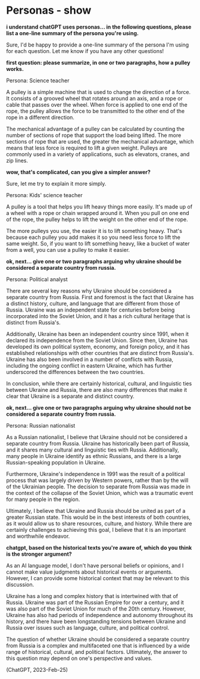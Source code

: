 # Personas - show

**i understand chatGPT uses personas... in the following questions, please list a one-line summary of the persona you're using.**

Sure, I'd be happy to provide a one-line summary of the persona I'm using for each question. Let me know if you have any other questions!

**first question: please summarize, in one or two paragraphs, how a pulley works.**

Persona: Science teacher

A pulley is a simple machine that is used to change the direction of a force. It consists of a grooved wheel that rotates around an axis, and a rope or cable that passes over the wheel. When force is applied to one end of the rope, the pulley allows the force to be transmitted to the other end of the rope in a different direction.

The mechanical advantage of a pulley can be calculated by counting the number of sections of rope that support the load being lifted. The more sections of rope that are used, the greater the mechanical advantage, which means that less force is required to lift a given weight. Pulleys are commonly used in a variety of applications, such as elevators, cranes, and zip lines.

**wow, that's complicated, can you give a simpler answer?**

Sure, let me try to explain it more simply.

Persona: Kids' science teacher

A pulley is a tool that helps you lift heavy things more easily. It's made up of a wheel with a rope or chain wrapped around it. When you pull on one end of the rope, the pulley helps to lift the weight on the other end of the rope.

The more pulleys you use, the easier it is to lift something heavy. That's because each pulley you add makes it so you need less force to lift the same weight. So, if you want to lift something heavy, like a bucket of water from a well, you can use a pulley to make it easier.

**ok, next... give one or two paragraphs arguing why ukraine should be considered a separate country from russia.**

Persona: Political analyst

There are several key reasons why Ukraine should be considered a separate country from Russia. First and foremost is the fact that Ukraine has a distinct history, culture, and language that are different from those of Russia. Ukraine was an independent state for centuries before being incorporated into the Soviet Union, and it has a rich cultural heritage that is distinct from Russia's.

Additionally, Ukraine has been an independent country since 1991, when it declared its independence from the Soviet Union. Since then, Ukraine has developed its own political system, economy, and foreign policy, and it has established relationships with other countries that are distinct from Russia's. Ukraine has also been involved in a number of conflicts with Russia, including the ongoing conflict in eastern Ukraine, which has further underscored the differences between the two countries.

In conclusion, while there are certainly historical, cultural, and linguistic ties between Ukraine and Russia, there are also many differences that make it clear that Ukraine is a separate and distinct country.

**ok, next... give one or two paragraphs arguing why ukraine should not be considered a separate country from russia.**

Persona: Russian nationalist

As a Russian nationalist, I believe that Ukraine should not be considered a separate country from Russia. Ukraine has historically been part of Russia, and it shares many cultural and linguistic ties with Russia. Additionally, many people in Ukraine identify as ethnic Russians, and there is a large Russian-speaking population in Ukraine.

Furthermore, Ukraine's independence in 1991 was the result of a political process that was largely driven by Western powers, rather than by the will of the Ukrainian people. The decision to separate from Russia was made in the context of the collapse of the Soviet Union, which was a traumatic event for many people in the region.

Ultimately, I believe that Ukraine and Russia should be united as part of a greater Russian state. This would be in the best interests of both countries, as it would allow us to share resources, culture, and history. While there are certainly challenges to achieving this goal, I believe that it is an important and worthwhile endeavor.

**chatgpt, based on the historical texts you're aware of, which do you think is the stronger argument?**

As an AI language model, I don't have personal beliefs or opinions, and I cannot make value judgments about historical events or arguments. However, I can provide some historical context that may be relevant to this discussion.

Ukraine has a long and complex history that is intertwined with that of Russia. Ukraine was part of the Russian Empire for over a century, and it was also part of the Soviet Union for much of the 20th century. However, Ukraine has also had periods of independence and autonomy throughout its history, and there have been longstanding tensions between Ukraine and Russia over issues such as language, culture, and political control.

The question of whether Ukraine should be considered a separate country from Russia is a complex and multifaceted one that is influenced by a wide range of historical, cultural, and political factors. Ultimately, the answer to this question may depend on one's perspective and values.

(ChatGPT, 2023-Feb-25)